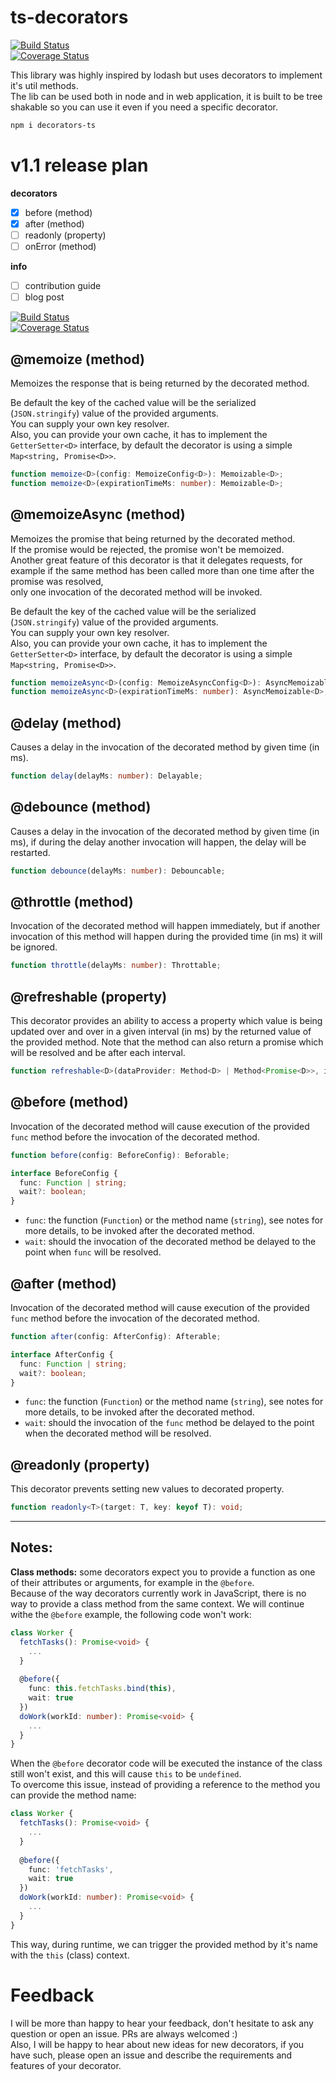 
  
    
# ts-decorators 
[![Build Status](https://travis-ci.org/vlio20/ts-decorators.svg?branch=master)](https://travis-ci.org/vlio20/ts-decorators)      
[![Coverage Status](https://coveralls.io/repos/github/vlio20/ts-decorators/badge.svg?branch=master)](https://coveralls.io/repos/github/vlio20/ts-decorators/)      
  
This library was highly inspired by lodash but uses decorators to implement it's util methods.   
The lib can be used both in node and in web application, it is built to be tree shakable so you can use it even if you need a specific decorator.

```bash
npm i decorators-ts
```   

# v1.1 release plan

**decorators**  
- [x] before (method)  
- [x] after (method)  
- [ ] readonly (property)  
- [ ] onError (method)  

**info**  
- [ ] contribution guide  
- [ ] blog post  

[![Build Status](https://travis-ci.org/vlio20/ts-decorators.svg?branch=v1.1)](https://travis-ci.org/vlio20/ts-decorators)      
[![Coverage Status](https://coveralls.io/repos/github/vlio20/ts-decorators/badge.svg?branch=v1.1)](https://coveralls.io/repos/github/vlio20/ts-decorators/) 

     
## @memoize (method)  
Memoizes the response that is being returned by the decorated method.      
    
Be default the key of the cached value will be the serialized (`JSON.stringify`) value of the provided arguments.       
You can supply your own key resolver.    
Also, you can provide your own cache, it has to implement the `GetterSetter<D>` interface, by default the decorator is using a simple `Map<string, Promise<D>>`.        
      
```typescript 
function memoize<D>(config: MemoizeConfig<D>): Memoizable<D>; 
function memoize<D>(expirationTimeMs: number): Memoizable<D>; 
```   

## @memoizeAsync  (method)  
Memoizes the promise that being returned by the decorated method.      
If the promise would be rejected, the promise won't be memoized.       
Another great feature of this decorator is that it delegates requests, for example if the same method has been called more than one time after the promise was resolved,     
only one invocation of the decorated method will be invoked.      
      
Be default the key of the cached value will be the serialized (`JSON.stringify`) value of the provided arguments.       
You can supply your own key resolver.    
Also, you can provide your own cache, it has to implement the `GetterSetter<D>` interface, by default the decorator is using a simple `Map<string, Promise<D>>`.        
      
```typescript 
function memoizeAsync<D>(config: MemoizeAsyncConfig<D>): AsyncMemoizable<D>; 
function memoizeAsync<D>(expirationTimeMs: number): AsyncMemoizable<D>; 
```  
  
## @delay (method)  
Causes a delay in the invocation of the decorated method by given time (in ms).  
  
```typescript 
function delay(delayMs: number): Delayable; 
```  
  
## @debounce (method)  
Causes a delay in the invocation of the decorated method by given time (in ms), if during the delay another invocation will happen, the delay will be restarted.  
  
```typescript 
function debounce(delayMs: number): Debouncable; 
```  
  
## @throttle (method)  
Invocation of the decorated method will happen immediately, but if another invocation of this method will happen during the provided time (in ms) it will be ignored.   
  
```typescript 
function throttle(delayMs: number): Throttable; 
```  
  
## @refreshable (property)  
This decorator provides an ability to access a property which value is being updated over and over in a given interval (in ms) by the returned value of the provided method. Note that the method can also return a promise which will be resolved and be after each interval.  
  
```typescript 
function refreshable<D>(dataProvider: Method<D> | Method<Promise<D>>, intervalMs: number): Refreshable; 
```  
  
## @before (method)  
Invocation of the decorated method will cause execution of the provided `func` method before the invocation of the decorated method.    
  
```typescript 
function before(config: BeforeConfig): Beforable; 

interface BeforeConfig {
  func: Function | string;
  wait?: boolean;
}
```  

- `func`: the function (`Function`) or the method name (`string`), see notes for more details, to be invoked after the decorated method.
- `wait`: should the invocation of the decorated method be delayed to the point when `func` will be resolved.  

## @after (method)  
Invocation of the decorated method will cause execution of the provided `func` method before the invocation of the decorated method.    
  
```typescript 
function after(config: AfterConfig): Afterable; 

interface AfterConfig {
  func: Function | string;
  wait?: boolean;
}
```  

- `func`: the function (`Function`) or the method name (`string`), see notes for more details, to be invoked after the decorated method.
- `wait`: should the invocation of the `func` method be delayed to the point when the decorated method will be resolved.  


## @readonly (property)  
This decorator prevents setting new values to decorated property.  
  
```typescript 
function readonly<T>(target: T, key: keyof T): void; 
``` 

----

## Notes:  
**Class methods:** some decorators expect you to provide a function as one of their attributes or arguments, for example in the `@before`.  
Because of the way decorators currently work in JavaScript, there is no way to provide a class method from the same context. We will continue withe the `@before` example, the following code won't work:  

```typescript
class Worker {
  fetchTasks(): Promise<void> {
    ...
  }
  
  @before({
    func: this.fetchTasks.bind(this),
    wait: true
  })
  doWork(workId: number): Promise<void> {
    ...
  }
}
```

When the `@before` decorator code will be executed the instance of the class still won't exist, and this will cause `this` to be `undefined`.  
To overcome this issue, instead of providing a reference to the method you can provide the method name:

```typescript
class Worker {
  fetchTasks(): Promise<void> {
    ...
  }
  
  @before({
    func: 'fetchTasks',
    wait: true
  })
  doWork(workId: number): Promise<void> {
    ...
  }
}
```

This way, during runtime, we can trigger the provided method by it's name with the `this` (class) context.

# Feedback
I will be more than happy to hear your feedback, don't hesitate to ask any question or open an issue. PRs are always welcomed :)  
Also, I will be happy to hear about new ideas for new decorators, if you have such, please open an issue and describe the requirements and features of your decorator. 
